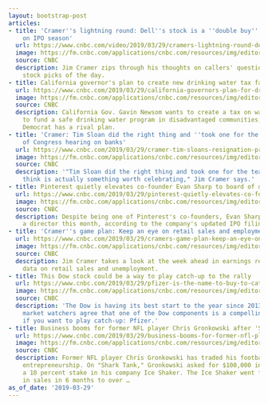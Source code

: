 ```yaml
---
layout: bootstrap-post
articles:
- title: 'Cramer''s lightning round: Dell''s stock is a ''double buy'' if it dips
    on IPO season'
  url: https://www.cnbc.com/video/2019/03/29/cramers-lightning-round-dells-a-double-buy-if-it-dips-from-ipos.html
  image: https://fm.cnbc.com/applications/cnbc.com/resources/img/editorial/2019/03/29/105823333-15539013196ED3-MM-E-BLOCK-032919.600x400.jpg
  source: CNBC
  description: Jim Cramer zips through his thoughts on callers' questions about their
    stock picks of the day.
- title: California governor's plan to create new drinking water tax faces resistance
  url: https://www.cnbc.com/2019/03/29/california-governors-plan-for-drinking-water-tax-faces-resistance.html
  image: https://fm.cnbc.com/applications/cnbc.com/resources/img/editorial/2019/03/29/105823112-1553891358262gettyimages-1083815518.1910x1000.jpeg
  source: CNBC
  description: California Gov. Gavin Newsom wants to create a tax on water customers
    to fund a safe drinking water program in disadvantaged communities, but a fellow
    Democrat has a rival plan.
- title: 'Cramer: Tim Sloan did the right thing and ''took one for the team'' ahead
    of Congress hearing on banks'
  url: https://www.cnbc.com/2019/03/29/cramer-tim-sloans-resignation-precedes-house-hearing-on-banks.html
  image: https://fm.cnbc.com/applications/cnbc.com/resources/img/editorial/2019/01/25/105700772-1548435896172img_0908.1910x1000.jpg
  source: CNBC
  description: '"Tim Sloan did the right thing and took one for the team, which I
    think is actually something worth celebrating," Jim Cramer says.'
- title: Pinterest quietly elevates co-founder Evan Sharp to board of directors
  url: https://www.cnbc.com/2019/03/29/pinterest-quietly-elevates-co-founder-evan-sharp-to-board-of-directors.html
  image: https://fm.cnbc.com/applications/cnbc.com/resources/img/editorial/2019/03/22/101718413-1553293268343101718413.1910x1000.jpg
  source: CNBC
  description: Despite being one of Pinterest's co-founders, Evan Sharp was only made
    a director this month, according to the company's updated IPO filing.
- title: 'Cramer''s game plan: Keep an eye on retail sales and employment data'
  url: https://www.cnbc.com/2019/03/29/cramers-game-plan-keep-an-eye-on-retail-sales-and-employment-data.html
  image: https://fm.cnbc.com/applications/cnbc.com/resources/img/editorial/2019/03/15/105796727-1552666426594gettyimages-1135874033.1910x1000.jpeg
  source: CNBC
  description: Jim Cramer takes a look at the week ahead in earnings reports, and
    data on retail sales and unemployment.
- title: This Dow stock could be a way to play catch-up to the rally
  url: https://www.cnbc.com/2019/03/29/pfizer-is-the-name-to-buy-to-catch-up-to-the-dows-rally-say-two-experts.html
  image: https://fm.cnbc.com/applications/cnbc.com/resources/img/editorial/2018/08/13/105392321-1534131149272gettyimages-470620881.1910x1000.jpeg
  source: CNBC
  description: 'The Dow is having its best start to the year since 2013. Now, two
    market watchers agree that one of the Dow components is a compelling name to own
    if you want to play catch-up: Pfizer.'
- title: Business booms for former NFL player Chris Gronkowski after 'Shark Tank'
  url: https://www.cnbc.com/2019/03/29/business-booms-for-former-nfl-player-chris-gronkowski-after-shark-tank.html
  image: https://fm.cnbc.com/applications/cnbc.com/resources/img/editorial/2019/03/28/105820675-screenshot2019-03-28at5.27.26pm.1910x1000.png
  source: CNBC
  description: Former NFL player Chris Gronkowski has traded his football jersey for
    entrepreneurship. On "Shark Tank," Gronkowski asked for $100,000 in exchange for
    a 10 percent stake in his company Ice Shaker. The Ice Shaker went from $80,000
    in sales in 6 months to over …
as_of_date: '2019-03-29'
---
```


